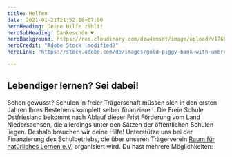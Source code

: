 ```yaml
---
title: Helfen
date: 2021-01-21T21:52:18+07:00
heroHeading: Deine Hilfe zählt!
heroSubHeading: Dankeschön ♥
heroBackground: https://res.cloudinary.com/dzw4emsdt/image/upload/v1760734261/website/AdobeStock_272268052-4-1_Kopie_wu4r3f_c1ahkp.webp
heroCredit: "Adobe Stock (modified)"
heroLink: "https://stock.adobe.com/de/images/gold-piggy-bank-with-umbrella-concept-for-finance-insurance-protection-safe-investment-or-banking/272268052?prev_url=detail"

---
```


## Lebendiger lernen? Sei dabei!

Schon gewusst? Schulen in freier Trägerschaft müssen sich in den ersten Jahren Ihres Bestehens komplett selber finanzieren. Die Freie Schule Ostfriesland bekommt nach Ablauf dieser Frist Förderung vom Land Niedersachsen, die allerdings unter den Sätzen der öffentlichen Schulen liegen. Deshalb brauchen wir deine Hilfe! Unterstütze uns bei der Finanzierung des Schulbetriebs, die über unseren Trägerverein [Raum für natürliches Lernen e.V.](https://raum-fuer-natuerliches-lernen.de) organisiert wird. Du hast mehrere Möglichkeiten: